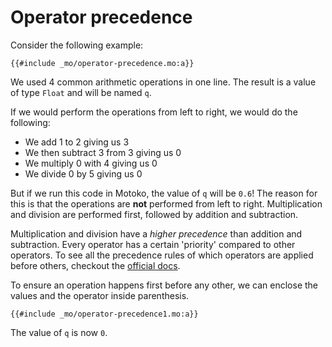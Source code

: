 # Operator precedence

Consider the following example:

```motoko, run
{{#include _mo/operator-precedence.mo:a}}
```

We used 4 common arithmetic operations in one line. The result is a value of type `Float` and will be named `q`.

If we would perform the operations from left to right, we would do the following:

- We add 1 to 2 giving us 3
- We then subtract 3 from 3 giving us 0
- We multiply 0 with 4 giving us 0
- We divide 0 by 5 giving us 0

But if we run this code in Motoko, the value of `q` will be `0.6`! The reason for this is that the operations are **not** performed from left to right. Multiplication and division are performed first, followed by addition and subtraction.

Multiplication and division have a _higher precedence_ than addition and subtraction. Every operator has a certain 'priority' compared to other operators. To see all the precedence rules of which operators are applied before others, checkout the [official docs](https://internetcomputer.org/docs/current/developer-docs/build/cdks/motoko-dfinity/language-manual#operator-and-keyword-precedence).

To ensure an operation happens first before any other, we can enclose the values and the operator inside parenthesis.

```motoko, run
{{#include _mo/operator-precedence1.mo:a}}
```

The value of `q` is now `0`.
